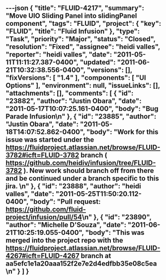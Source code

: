 ---json
{
  "title": "FLUID-4217",
  "summary": "Move UIO Sliding Panel into slidingPanel component",
  "tags": "FLUID",
  "project": {
    "key": "FLUID",
    "title": "Fluid Infusion"
  },
  "type": "Task",
  "priority": "Major",
  "status": "Closed",
  "resolution": "Fixed",
  "assignee": "heidi valles",
  "reporter": "heidi valles",
  "date": "2011-05-11T11:11:27.387-0400",
  "updated": "2011-06-21T10:32:38.556-0400",
  "versions": [],
  "fixVersions": [
    "1.4"
  ],
  "components": [
    "UI Options"
  ],
  "environment": null,
  "issueLinks": [],
  "attachments": [],
  "comments": [
    {
      "id": "23882",
      "author": "Justin Obara",
      "date": "2011-05-17T10:07:25.161-0400",
      "body": "Bug Parade Infusion\n"
    },
    {
      "id": "23885",
      "author": "Justin Obara",
      "date": "2011-05-18T14:07:52.862-0400",
      "body": "Work for this issue was started under the <https://fluidproject.atlassian.net/browse/FLUID-3782#icft=FLUID-3782> branch ( <https://github.com/heidiv/infusion/tree/FLUID-3782> ). New work should branch off from there and be continued under a branch specific to this jira.&#x20;\n"
    },
    {
      "id": "23888",
      "author": "heidi valles",
      "date": "2011-05-25T11:50:20.112-0400",
      "body": "Pull request: <https://github.com/fluid-project/infusion/pull/54>\n"
    },
    {
      "id": "23890",
      "author": "Michelle D'Souza",
      "date": "2011-06-21T10:25:19.055-0400",
      "body": "This was merged into the project repo with the <https://fluidproject.atlassian.net/browse/FLUID-4267#icft=FLUID-4267> branch at aa5efc1e1a20aaa152f2e7e2d4edfbb35e08c5ea&#x20;\n"
    }
  ]
}
---

        